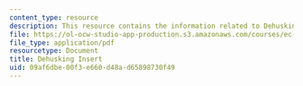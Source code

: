 ```yaml
---
content_type: resource
description: This resource contains the information related to Dehusking Insert.
file: https://ol-ocw-studio-app-production.s3.amazonaws.com/courses/ec-711-d-lab-energy-spring-2011/09af6dbe00f3e660d48ad65898730f49_MITEC_711S11_proj_rpthusk.pdf
file_type: application/pdf
resourcetype: Document
title: Dehusking Insert
uid: 09af6dbe-00f3-e660-d48a-d65898730f49
---
```

